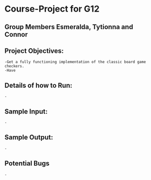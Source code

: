 # Course-Project for G12 
## Group Members Esmeralda, Tytionna and Connor 

## Project Objectives:
    -Get a fully functioning implementation of the classic board game checkers. 
    -Have 
## Details of how to Run:
    -
## Sample Input:
    -
## Sample Output:
    -
## Potential Bugs
    -